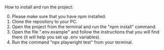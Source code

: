 How to install and run the project:

0) Please make sure that you have npm installed.
1) Clone the repository to your PC.
2) Open the project from the terminal and run the "npm install" command.
3) Open the file ".env.example" and follow the instructions that you will find there (it will help you set up .env variables).
4) Run the command "npx playwright test" from your terminal.